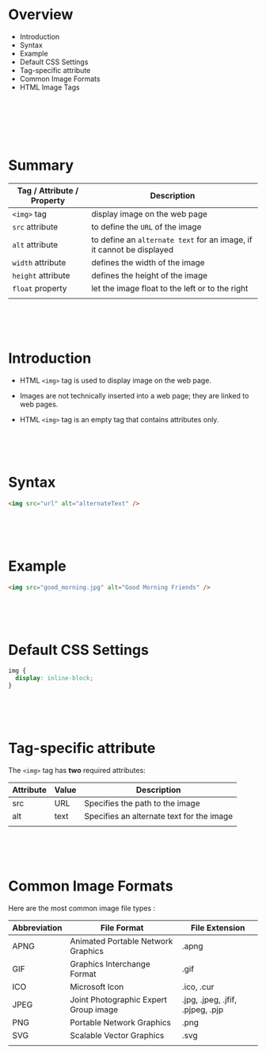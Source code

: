# Overview

- Introduction
- Syntax
- Example
- Default CSS Settings
- Tag-specific attribute
- Common Image Formats
- HTML Image Tags



&nbsp;

&nbsp;

&nbsp;

# Summary

| Tag / Attribute / Property | Description                                                           |
| -------------------------- | --------------------------------------------------------------------- |
| `<img>` tag                | display image on the web page                                         |
| `src` attribute            | to define the `URL` of the image                                      |
| `alt` attribute            | to define an `alternate text` for an image, if it cannot be displayed |
| `width` attribute          | defines the width of the image                                        |
| `height` attribute         | defines the height of the image                                       |
| `float` property           | let the image float to the left or to the right                       |
|                            |                                                                       |

&nbsp;

&nbsp;

# Introduction

- HTML `<img>` tag is used to display image on the web page.

- Images are not technically inserted into a web page; they are linked to web pages.

- HTML `<img>` tag is an empty tag that contains attributes only.

&nbsp;

&nbsp;

# Syntax

```html
<img src="url" alt="alternateText" />
```

&nbsp;

&nbsp;

# Example

```html
<img src="good_morning.jpg" alt="Good Morning Friends" />
```

&nbsp;

&nbsp;

# Default CSS Settings

```css
img {
  display: inline-block;
}
```


&nbsp;

&nbsp;


# Tag-specific attribute

The `<img>` tag has **two** required attributes:

| Attribute | Value | Description                               |
| --------- | ----- | ----------------------------------------- |
| src       | URL   | Specifies the path to the image           |
| alt       | text  | Specifies an alternate text for the image |
|           |       |

&nbsp;

&nbsp;

# Common Image Formats

Here are the most common image file types :

| Abbreviation | File Format                           | File Extension                   |
| ------------ | ------------------------------------- | -------------------------------- |
| APNG         | Animated Portable Network Graphics    | .apng                            |
| GIF          | Graphics Interchange Format           | .gif                             |
| ICO          | Microsoft Icon                        | .ico, .cur                       |
| JPEG         | Joint Photographic Expert Group image | .jpg, .jpeg, .jfif, .pjpeg, .pjp |
| PNG          | Portable Network Graphics             | .png                             |
| SVG          | Scalable Vector Graphics              | .svg                             |
|              |                                       |

&nbsp;

&nbsp;
